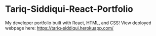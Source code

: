 # Tariq-Siddiqui-React-Portfolio

My developer portfolio built with React, HTML, and CSS! View deployed webpage here: https://tariq-siddiqui.herokuapp.com/
